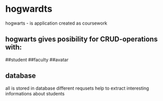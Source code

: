 # hogwardts
hogwarts - is application created as coursework
## hogwarts gives posibility for CRUD-operations with:
##student
##faculty
##avatar
## database
all is stored in database
different requsets help to extract interesting informations about students
